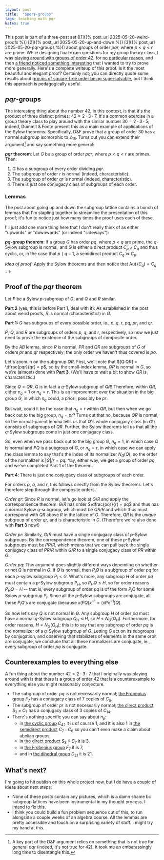 ```yaml
---
layout: post
title:  "$pqr$-groups"
tags: teaching math pqr
katex: true
---
```


This post is part of a three-post set 
([1]({% post_url 2025-05-20-weird-proofs %}) 
 [2]({% post_url 2025-05-20-up-and-down %})
 [3]({% post_url 2025-05-20-pqr-groups %}))
about groups of order $pqr$, where $p<q<r$ are prime. 
While designing final exam questions for my group theory class, I was [playing around with groups of order 42](https://bsky.app/profile/sbagley.bsky.social/post/3lojgjg6x6k2t), for [no particular reason](https://en.wikipedia.org/wiki/Phrases_from_The_Hitchhiker%27s_Guide_to_the_Galaxy#_The_Answer_to_the_Ultimate_Question_of_Life,_the_Universe,_and_Everything_is_42), and then [a friend noticed something interesting](https://bsky.app/profile/visualalgebra.bsky.social/post/3lojmnaokxs2l) that I wanted to try to prove more generally. Here's a complete writeup of this proof. Is it the most beautiful and elegant proof? Certainly not; you can directly quote some results about [groups of square-free order being supersolvable](https://en.wikipedia.org/wiki/Supersolvable_group), but I think this approach is pedagogically useful.

## $pqr$-groups

The interesting thing about the number 42, in this context, is that it's the product of three distinct primes: $42 = 2\cdot 3\cdot 7$. It's a common exercise in a group theory class to play around with the similar number $30 = 2\cdot 3 \cdot 5$; indeed, Dummit & Foote present this as a main example of applications of the Sylow theorems. Specifically, D&F prove that a group of order 30 has a normal subgroup isomorphic to $\mathbb{Z}_{15}$. Turns out you can extend their argument[^1] and say something more general:

**$pqr$ theorem**: Let $G$ be a group of order $pqr$, where $p<q<r$ are primes. Then:
1. $G$ has a subgroup of every order dividing $pqr$.
2. The subgroup of order $r$ is normal (indeed, characteristic).
3. The subgroup of order $qr$ is normal (indeed, characteristic).
4. There is just one conjugacy class of subgroups of each order.

### Lemmas

The post about going up and down the subgroup lattice contains a bunch of lemmas that I'm stapling together to streamline the presentation of this proof; it's fun to notice just how many times the proof uses each of these.

I'll just add one more thing here that I don't really think of as either "upwards" or "downwards" (or indeed "sideways"):

**$pq$-group theorem**: If a group $G$ has order $pq$, where $p<q$ are prime, the $q$-Sylow subgroup is normal, and $G$ is either a direct product $C_p\times C_q$ and thus cyclic, or, in the case that $p\mid q-1$, a semidirect product $C_q\rtimes C_p$.

*Idea of proof*: Apply the Sylow theorems and then notice that $\operatorname{Aut}(C_q) = C_{q-1}$.

## Proof of the $pqr$ theorem

Let $P$ be a Sylow $p$-subgroup of $G$, and $Q$ and $R$ similar. 

**Part 2** (yes, this is before Part 1, deal with it): As established in the post about weird proofs, $R$ is normal (characteristic!) in $G$. 

**Part 1:** $G$ has subgroups of every possible order, ie., $p$, $q$, $r$, $pq$, $pr$, and $qr$. 

$P$, $Q$, and $R$ are subgroups of orders $p$, $q$, and $r$, respectively, so now we just need to prove the existence of the subgroups of composite order.

By the $AB$ lemma, since $R$ is normal, $PR$ and $QR$ are subgroups of $G$ of orders $pr$ and $qr$ respectively; the only order we haven't thus covered is $pq$. 

Let's zoom in on the subgroup $QR$. First, we'll note that $[Q:QR] = \dfrac{pqr}{qr} = p$, so by the small-index lemma, $QR$ is normal in $G$, so we're (almost) done with **Part 3**. (We'll have to wait a bit to show $QR$ is characteristic.)

Since $Q < QR$, $Q$ is in fact a $q$-Sylow subgroup of $QR$! Therefore, within $QR$, either $n_q = 1$ or $n_q = r$. This is an improvement over the situation in the big group $G$, in which $n_q$ could, a priori, possibly be $pr$.

But wait, could it be the case that $n_q = r$ within $QR$, but then when we go back out to the big group, $n_q = pr$? Turns out that no, because $QR$ is normal, so the normal-parent lemma tells us that $Q$'s whole conjugacy class (in $G$!) consists of subgroups of $QR$. Further, the Sylow theorems tell us that all the $q$-Sylow subgroups come in just one conjugacy class. 

So, even when we pass back out to the big group $G$, $n_q = 1$, in which case $Q$ is normal and $PQ$ is a subgroup of $G$, or $n_q = r$, in which case we can apply the class lemma to say that's the index of its normalizer $N_G(Q)$, so the order of the normalizer is $\vert G\vert  / r = pq$. Yay, either way, we get a group of order $pq$, and we've completed Part 1 of the theorem.

**Part 4**: There is just one conjugacy class of subgroups of each order.

For orders $p$, $q$, and $r$, this follows directly from the Sylow theorems. Let's therefore step through the composite orders.

*Order $qr$*: Since $R$ is normal, let's go look at $G/R$ and apply the correspondence theorem. $G/R$ has order $\dfrac{pqr}{r} = pq$ and thus has a normal Sylow $q$-subgroup, which must be $QR/R$ and which thus must correspond with $QR$ above $R$ in the lattice of $G$. Therefore, $QR$ is the *unique* subgroup of order $qr$, and is characteristic in $G$. (Therefore we're also done with **Part 3** now!)

*Order $pr$*: Similarly, $G/R$ must have a single conjugacy class of $p$-Sylow subgroups. By the correspondence theorem, one of these $p$-Sylow subgroups must be $PR/R$, which means that we can pull back the single conjugacy class of $PR/R$ within $G/R$ to a single conjugacy class of $PR$ within $G$.

*Order $pq$*: This argument goes slightly different ways depending on whether or not $Q$ is normal in $G$. If $Q$ is normal, then $P_iQ$ is a subgroup of order $pq$ for each $p$-sylow subgroup $P_i < G$. What's more, any subgroup $H$ of order $pq$ must contain a $p$-Sylow subgroup $P_H$, so $P_H Q  \leq H$, so for order reasons $P_HQ = H$ -- that is, every subgroup of order $pq$ is of the form $P_i Q$ for some Sylow $p$-subgroup $P_i$. Since all the $p$-Sylow subgroups are conjugate, all these $P_iQ$'s are conjugate (because $x(PQ)x^{-1} = (xPx^{-1})Q$).

So now let's say $Q$ is not normal in $G$. Any subgroup $H$ of order $pq$ must have a normal $q$-Sylow subgroup $Q_H \triangleleft H$, so $H \leq N_G(Q_H)$. Furthermore, for order reasons, $H=N_G(Q_H)$; this is to say that any subgroup of order $pq$ is the normalizer of a $q$-Sylow subgroup of $G$. Letting $G$ act on its subgroups by conjugation, and observing that stabilizers of elements in the same orbit are conjugate, we conclude that all these normalizers are conjugate, ie., every subgroup of order $pq$ is conjugate.

## Counterexamples to everything else

A fun thing about the number $42 = 2\cdot 3 \cdot 7$ that I originally was playing around with is that there is a group of order 42 that is a counterexample to everything else you might reasonably conjecture.
- The subgroup of order $pq$ is not necessarily normal; [the Frobenius group](https://beta.lmfdb.org/Groups/Abstract/42.1) $F_7$ has a conjugacy class of 7 copies of $C_6$.
- The subgroup of order $pr$ is not necessarily normal; [the direct product](https://beta.lmfdb.org/Groups/Abstract/42.3) $S_3 \times C_7$ has a conjugacy class of 3 copies of $C_{14}$.
- There's nothing specific you can say about $n_p$: 
    - in [the cyclic group](https://beta.lmfdb.org/Groups/Abstract/42.6) $C_{42}$ it is of course 1, and it is also 1 in [the semidirect product](https://beta.lmfdb.org/Groups/Abstract/42.2) $C_7 : C_6$ so you can't even make a claim about abelian groups, 
    - in [the direct product](https://beta.lmfdb.org/Groups/Abstract/42.3) $S_3 \times C_7$ it is 3,
    - in [the Frobenius group](https://beta.lmfdb.org/Groups/Abstract/42.1) $F_7$ it is 7,
    - and in [the dihedral group](https://beta.lmfdb.org/Groups/Abstract/42.5) $D_{21}$ it is 21.

## What's next?

I'm going to hit publish on this whole project now, but I do have a couple of ideas about next steps:
- None of these posts contain any pictures, which is a damn shame bc subgroup lattices have been instrumental in my thought process. I intend to fix this.
- I think you could build a fun problem sequence out of this, to run alongside a couple weeks of an algebra course. All the lemmas are pretty accessible and touch on a surprising variety of stuff. I might try my hand at this.


[^1]: A key part of the D&F argument relies on something that is not true for general $pqr$ (indeed, it's not true for 42). It took me an embarassingly long time to disentangle this.

[^2]: Furthermore, there exist subgroups of order $p^k$ for all $k < n$, and all of them are "nested subgroups" of the Sylow $p$-subgroup(s).